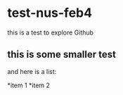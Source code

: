 # test-nus-feb4
this is a test to explore Github

## this is some smaller test

and here is a list:

*item 1
*item 2

